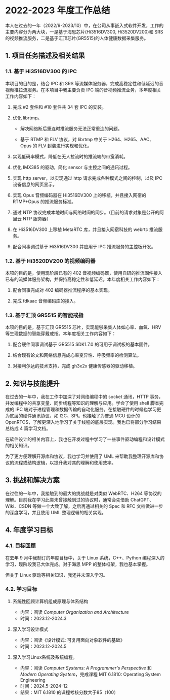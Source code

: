 # 2022-2023 年度工作总结

本人在过去的一年（2022/9-2023/10）中，在公司从事嵌入式软件开发，工作的主要内容分为两大块，一是基于海思芯片(Hi3516DV300, Hi3520DV200)和 SRS 的视频推流服务，二是基于汇顶芯片(GR5515)的人体健康数据采集服务。

## 1. 项目任务描述及相关结果

### 1.1. 基于 Hi3516DV300 的 IPC

本项目的目的是，结合 IPC 和 SRS 等流媒体服务器，完成高稳定性和低延迟的音视频推拉流服务。在本项目中我主要负责 IPC 端的音视频推流业务，本年度相关工作内容如下：

1. 完成 #2 套件和 #10 套件共 34 套 IPC 的安装。

2. 优化 librtmp。

   - 解决网络断后重连时推流服务无法正常重连的问题。

   - 基于 RTMP 和 FLV 协议，对 librtmp 中关于 H264、H265、AAC、Opus 的 FLV 封装进行实现和优化。

3. 实现低码率模式，降低在无人拉流时的推流端的带宽消耗。

4. 优化 IMX385 的驱动，简化 sensor 与主控之间的通讯过程。

5. 实现 http server，以实现通过 http 请求完成各种模式之间的控制，以及 IPC 设备信息的网页显示。

6. 实现 Opus 音频编码器在 Hi3516DV300 上的移植，并且接入网宿的 RTMP+Opus 的推流服务标准。

7. 通过 NTP 协议完成本地时间与网络时间的同步。（目前的请求对象是公开的阿里云 NTP 服务器）

8. 在 Hi3516DV300 上移植 MetaRTC 库，并且接入网宿科技的 webrtc 推流服务。

9. 配合同事调试基于 Hi3516DV300 并应用于 IPC 推流服务的主控板开发。

### 1.2. 基于 Hi3520DV200 的视频编码器

本项的目的是，使用现阶段已有的 402 音视频编码器，使用自研的推流固件接入已有的流媒体服务架构，并保持高稳定性和低延迟。本年度相关工作内容如下：

1. 配合同事完成对 402 编码器推流程序的基本实现。

2. 完成 fdkaac 音频编码库的接入。

### 1.3. 基于汇顶 GR5515 的智能戒指

本项的目的是，基于汇顶 GR5515 芯片，实现能够采集人体如心率、血氧、HRV 等生理数据的智能穿戴戒指。本年度相关工作内容如下：

1. 配合硬件同事调试基于 GR5515 SDK1.7.0 的可用于调试板的基本固件。

2. 结合现有论文和网络信息完成心率变异性、呼吸频率的检测算法。

3. 对接利尔达的技术支持，完成 gh3x2x 健康传感器的驱动移植。

## 2. 知识与技能提升

在过去的一年中，我在工作中加深了对网络编程中的 socket 通讯，HTTP 事务，并发编程中的共享变量、同步线程等知识的理解与应用。学会了使用 shell 脚本完成的 IPC 端对于进程管理和数据传输的自动化服务。在接触硬件的时候也学习更为底层的硬件通讯协议，如 I2C、SPI。也接触了为普通 MCU 设计的 OpenRTOS，了解更深入地学习了关于线程的底层实现。我也已将部分学习结果总结成 4 篇学习文档。

在软件设计的相关内容上，我也在开发过程中学习了一些事件驱动编程和设计模式的相关知识。

为了更方便理解开源库和协议，我也学习并使用了 UML 来帮助我整理开源库和协议的流程或结构逻辑，以提升我对其的理解和使用效率。

## 3. 挑战和解决方案

在过往的一年中，我接触到的最大的挑战就是对类似 WebRTC、H264 等协议的理解。目前我在学习此类未曾接触到过的协议时，通常会先借助 ChatGPT、Wiki、CSDN 等做一个大致了解，之后再通过相关的 Spec 和 RFC 文档做进一步的深度学习，并且使用 UML 整理逻辑的相关实现。

## 4. 年度学习目标

### 4.1. 目标回顾

在去年 9 月中我制订的年度目标中，关于 Linux 系统，C++、Python 编程深入的学习，现阶段我已大体完成。对于海思 MPP 的整体框架，我也基本掌握。

但关于 Linux 驱动等相关知识，我还并未深入学习。

### 4.2. 学习目标

1. 系统性回顾计算机组成原理与体系结构
   - 内容：阅读 *Computer Organization and Architecture*
   - 时间：2023.12-2024.3

2. 深入学习设计模式
   - 内容：阅读《设计模式: 可复用面向对象软件的基础》
   - 时间：2023.12-2024.5

3. 深入学习Linux系统及系统编程。
   - 内容：阅读 *Computer Systems: A Programmer's Perspective* 和 *Modern Operating System*，完成课程 MIT 6.1810: Operating System Engineering
   - 时间：2024.5-2024-12
   - 结果：MIT 6.1810 的课程考核分数大于85（100）
